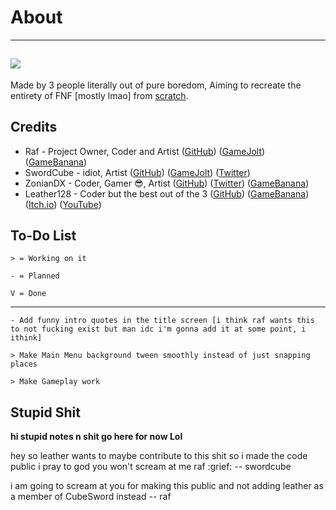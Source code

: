 # About
-----
![](https://media.discordapp.net/attachments/869237278642417665/922557605501599784/funkyLogo.png)
-----
Made by 3 people literally out of pure boredom, Aiming to recreate the entirety of FNF [mostly lmao] from [scratch](https://scratch.mit.edu).

## Credits
- Raf - Project Owner, Coder and Artist ([GitHub](https://github.com/RafaelGiacom)) ([GameJolt](https://gamejolt.com/@RafaelGiacom)) ([GameBanana](https://gamebanana.com/members/1739332))
- SwordCube - idiot, Artist ([GitHub](https://github.com/swordcube)) ([GameJolt](https://gamejolt.com/@swordcube)) ([Twitter](https://twitter.com/swordcube))
- ZonianDX - Coder, Gamer 😎, Artist ([GitHub](https://github.com/timeless13GH)) ([Twitter](https://twitter.com/ZonianDX)) ([GameBanana](https://gamebanana.com/members/2029461))
- Leather128 - Coder but the best out of the 3 ([GitHub](https://github.com/Leather128)) ([GameBanana](https://gamebanana.com/members/1799813)) ([Itch.io](https://leather128.itch.io/)) ([YouTube](https://www.youtube.com/channel/UCbCtO-ghipZessWaOBx8u1g))


## To-Do List
``> = Working on it``

``- = Planned``

``V = Done``

--------------------------------------------------------------------

``- Add funny intro quotes in the title screen [i think raf wants this to not fucking exist but man idc i'm gonna add it at some point, i ithink]``

``> Make Main Menu background tween smoothly instead of just snapping places``

``> Make Gameplay work``

## Stupid Shit

**hi stupid notes n shit go here for now Lol**

hey so leather wants to maybe contribute to this shit so i made the code public i pray to god you won't scream at me raf :grief: -- swordcube

i am going to scream at you for making this public  and not adding leather as a member of CubeSword instead -- raf
